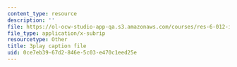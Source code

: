 ```yaml
---
content_type: resource
description: ''
file: https://ol-ocw-studio-app-qa.s3.amazonaws.com/courses/res-6-012-introduction-to-probability-spring-2018/0ce7eb3967d2846e5c03e470c1eed25e_-630YTQEuCI.srt
file_type: application/x-subrip
resourcetype: Other
title: 3play caption file
uid: 0ce7eb39-67d2-846e-5c03-e470c1eed25e
---
```

